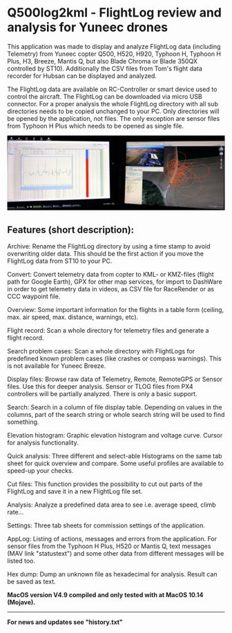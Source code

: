 # Q500log2kml - FlightLog review and analysis for Yuneec drones
This application was made to display and analyze FlightLog data (including Telemetry) from Yuneec copter Q500, H520, H920, Typhoon H, Typhoon H Plus, H3, Breeze, Mantis Q, but also Blade Chroma or Blade 350QX controlled by ST10).
Additionally the CSV files from Tom's flight data recorder for Hubsan can be displayed and analyzed.

The FlightLog data are available on RC-Controller or smart device used to control the aircraft. The FlightLog can be downloaded via micro USB connector.
For a proper analysis the whole FlightLog directory with all sub directories needs to be copied unchanged to your PC.
Only directories will be opened by the application, not files. The only exception are sensor files from Typhoon H Plus which needs to be opened as single file.

![Ongoing analysis](Auswertung.JPG)

Features (short description):
-----------------------------

Archive: Rename the FlightLog directory by using a time stamp to avoid overwriting older data. This should be the first action if you move the FlightLog data from ST10 to your PC.

Convert: Convert telemetry data from copter to KML- or KMZ-files (flight path for Google Earth), GPX for other map services, for import to DashWare in order to get telemetry data in videos, as CSV file for RaceRender or as CCC waypoint file.

Overview: Some important information for the flights in a table form (ceiling, max. air speed, max. distance, warnings, etc).

Flight record: Scan a whole directory for telemetry files and generate a flight record.

Search problem cases: Scan a whole directory with FlightLogs for predefined known problem cases (like crashes or compass warnings). This is not available for Yuneec Breeze.

Display files: Browse raw data of Telemetry, Remote, RemoteGPS or Sensor files. Use this for deeper analysis. Sensor or TLOG files from PX4 controllers will be partially analyzed. There is only a basic support.

Search: Search in a column of file display table. Depending on values in the columns, part of the search string or whole search string will be used to find something.

Elevation histogram: Graphic elevation histogram and voltage curve. Cursor for analysis functionality.

Quick analysis: Three different and select-able Histograms on the same tab sheet for quick overview and compare. Some useful profiles are available to speed-up your checks.

Cut files: This function provides the possibility to cut out parts of the FlightLog and save it in a new FlightLog file set.

Analysis: Analyze a predefined data area to see i.e. average speed, climb rate…

Settings: Three tab sheets for commission settings of the application.

AppLog: Listing of actions, messages and errors from the application. For sensor files from the Typhoon H Plus, H520 or Mantis Q, text messages (MAV link "statustext") and some other data from different messages will be listed too.

Hex dump: Dump an unknown file as hexadecimal for analysis. Result can be saved as text.


**MacOS version V4.9 compiled and only tested with at MacOS 10.14 (Mojave).**


---------------------------------------

**For news and updates see "history.txt"**
